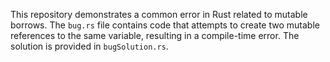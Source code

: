 This repository demonstrates a common error in Rust related to mutable borrows. The `bug.rs` file contains code that attempts to create two mutable references to the same variable, resulting in a compile-time error. The solution is provided in `bugSolution.rs`.